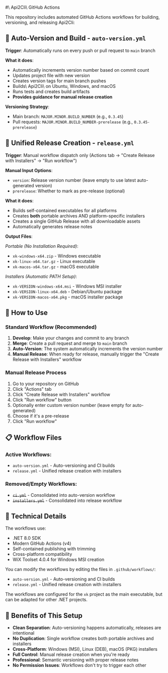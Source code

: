 #\ Api2Cli\ GitHub Actions

This repository includes automated GitHub Actions workflows for building, versioning, and releasing Api2Cli:

## 🔄 Auto-Version and Build - `auto-version.yml`

**Trigger**: Automatically runs on every push or pull request to `main` branch

**What it does**:
- Automatically increments version number based on commit count
- Updates project file with new version
- Creates version tags for main branch pushes
- Builds\ Api2Cli\ on Ubuntu, Windows, and macOS
- Runs tests and creates build artifacts
- **Provides guidance for manual release creation**

**Versioning Strategy**:
- Main branch: `MAJOR.MINOR.BUILD_NUMBER` (e.g., `0.3.45`)
- Pull requests: `MAJOR.MINOR.BUILD_NUMBER-prerelease` (e.g., `0.3.45-prerelease`)

## 🚀 Unified Release Creation - `release.yml`

**Trigger**: Manual workflow dispatch only (Actions tab → "Create Release with Installers" → "Run workflow")

**Manual Input Options**:
- `version`: Release version number (leave empty to use latest auto-generated version)
- `prerelease`: Whether to mark as pre-release (optional)

**What it does**:
- Builds self-contained executables for all platforms
- Creates **both** portable archives AND platform-specific installers
- Creates a single GitHub Release with all downloadable assets
- Automatically generates release notes

**Output Files**:

*Portable (No Installation Required)*:
- `xk-windows-x64.zip` - Windows executable
- `xk-linux-x64.tar.gz` - Linux executable
- `xk-macos-x64.tar.gz` - macOS executable

*Installers (Automatic PATH Setup)*:
- `xk-VERSION-windows-x64.msi` - Windows MSI installer
- `xk-VERSION-linux-x64.deb` - Debian/Ubuntu package
- `xk-VERSION-macos-x64.pkg` - macOS installer package

## 🎯 How to Use

### Standard Workflow (Recommended)
1. **Develop**: Make your changes and commit to any branch
2. **Merge**: Create a pull request and merge to `main` branch
3. **Auto-Version**: The system automatically increments the version number
4. **Manual Release**: When ready for release, manually trigger the "Create Release with Installers" workflow

### Manual Release Process
1. Go to your repository on GitHub
2. Click "Actions" tab
3. Click "Create Release with Installers" workflow
4. Click "Run workflow" button
5. Optionally enter custom version number (leave empty for auto-generated)
6. Choose if it's a pre-release
7. Click "Run workflow"

## 📋 Workflow Files

### Active Workflows:
- `auto-version.yml` - Auto-versioning and CI builds
- `release.yml` - Unified release creation with installers

### Removed/Empty Workflows:
- ~~`ci.yml`~~ - Consolidated into auto-version workflow
- ~~`installers.yml`~~ - Consolidated into release workflow

## 🔧 Technical Details

The workflows use:
- .NET 8.0 SDK
- Modern GitHub Actions (v4)
- Self-contained publishing with trimming
- Cross-platform compatibility
- WiX Toolset 4.0.4 for Windows MSI creation

You can modify the workflows by editing the files in `.github/workflows/`:
- `auto-version.yml` - Auto-versioning and CI builds
- `release.yml` - Unified release creation with installers

The workflows are configured for the `xk` project as the main executable, but can be adapted for other .NET projects.

## 🚀 Benefits of This Setup

- **Clean Separation**: Auto-versioning happens automatically, releases are intentional
- **No Duplication**: Single workflow creates both portable archives and installers
- **Cross-Platform**: Windows (MSI), Linux (DEB), macOS (PKG) installers
- **Full Control**: Manual release creation when you're ready
- **Professional**: Semantic versioning with proper release notes
- **No Permission Issues**: Workflows don't try to trigger each other
